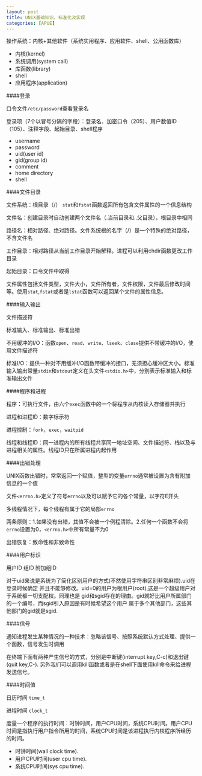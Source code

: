 ```yaml
---
layout: post
title: UNIX基础知识、标准化及实现
categories: [APUE]
---
```



操作系统：内核+其他软件（系统实用程序、应用软件、shell、公用函数库）

-	内核(kernel)
-	系统调用(system call)
-	库函数(library)
-	shell
-	应用程序(application)

####登录

口令文件`/etc/password`查看登录名

登录项（7个以冒号分隔的字段）：登录名、加密口令（205）、用户数值ID（105）、注释字段、起始目录、shell程序

-	username
-	password
-	uid(user id)
-	gid(group id)
-	comment
-	home directory
-	shell
	
####文件目录

文件系统：根目录（/） `stat`和`fstat`函数返回所有包含文件属性的一个信息结构

文件名：创建目录时自动创建两个文件名（.当前目录和..父目录），根目录中相同

路径名：相对路径、绝对路径。文件系统根的名字（/）是一个特殊的绝对路径，不含文件名

工作目录：相对路径从当前工作目录开始解释。进程可以利用chdir函数更改工作目录

起始目录：口令文件中取得

文件属性包括文件类型，文件大小，文件所有者，文件权限，文件最后修改时间等。使用`stat`,`fstat`或者是`lstat`函数可以返回某个文件的属性信息。

####输入输出

文件描述符

标准输入、标准输出、标准出错

不用缓冲的I/O：函数`open`、`read`、`write`、`lseek`、`close`提供不带缓冲的I/O，使用文件描述符

标准I/O：提供一种对不用缓冲I/O函数带缓冲的接口，无须担心缓冲区大小。标准输入输出常量`stdin`和`stdout`定义在头文件`<stdio.h>`中，分别表示标准输入和标准输出文件

####程序和进程

程序：可执行文件，由六个`exec`函数中的一个将程序从内核读入存储器并执行

进程和进程ID：数字标示符

进程控制：`fork`，`exec`，`waitpid`

线程和线程ID：同一进程内的所有线程共享同一地址空间、文件描述符、栈以及与进程相关的属性。线程ID只在所属进程内起作用

####出错处理

UNIX函数出错时，常常返回一个赋值，整型的变量`errno`通常被设置为含有附加信息的一个值

文件`<errno.h>`定义了符号`errno`以及可以赋予它的各个常量，以字符E开头

多线程情况下，每个线程有属于它的局部`errno`

两条原则：1.如果没有出错，其值不会被一个例程清除。2.任何一个函数不会将`errno`设置为0，`<errno.h>`中所有常量不为0

出错恢复：致命性和非致命性

####用户标识

用户ID 组ID 附加组ID

对于uid来说是系统为了简化区别用户的方式(不然使用字符串区别非常麻烦).uid在登录时候确定 并且不能够修改。uid=0的用户为根用户(root),这是一个超级用户对于系统都一切支配权。同理也是 gid和sgid存在的理由。gid就好比用户所属部门的一个编号，而sgid引入原因是有时候希望这个用户 属于多个其他部门，这些其他部门的gid就是sgid.

####信号

通知进程发生某种情况的一种技术：忽略该信号、按照系统默认方式处理、提供一个函数，信号发生时调用

在终端下面有两种产生信号的方式，分别是中断键(interrupt key,C-c)和退出键(quit key,C-\). 另外我们可以调用kill函数或者是在shell下面使用kill命令来给进程发送信号。

####时间值

日历时间 `time_t`

进程时间 `clock_t`

度量一个程序的执行时间：时钟时间，用户CPU时间，系统CPU时间。用户CPU时间是指执行用户指令所用的时间，系统CPU时间是该进程执行内核程序所经历的时间。

-	时钟时间(wall clock time).
-	用户CPU时间(user cpu time).
-	系统CPU时间(sys cpu time).

